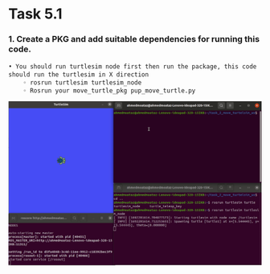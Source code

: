 # Task 5.1
### 1. Create a PKG and add suitable dependencies for running this code. 
    • You should run turtlesim node first then run the package, this code should run the turtlesim in X direction
        ◦ rosrun turtlesim turtlesim_node 
        ◦ Rosrun your move_turtle_pkg pup_move_turtle.py

![Task 1 move turtlesim in x direction](https://github.com/Ahmed-M0ataz/Robotics-Course/blob/main/task_2_move_turtle/move_turtlesim_hit_wall.gif)
